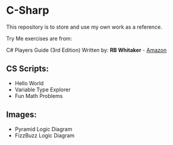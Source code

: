 # C-Sharp

This repository is to store and use my own work as a reference.

Try Me exercises are from:

C# Players Guide (3rd Edition)
Written by: **RB Whitaker** - [Amazon](https://www.amazon.com/C-Players-Guide-3rd/dp/0985580135)

## CS Scripts:

* Hello World
* Variable Type Explorer
* Fun Math Problems

## Images:

* Pyramid Logic Diagram
* FizzBuzz Logic Diagram